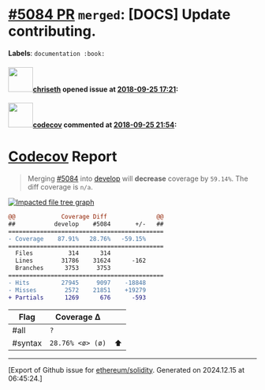 # [\#5084 PR](https://github.com/ethereum/solidity/pull/5084) `merged`: [DOCS] Update contributing.
**Labels**: `documentation :book:`


#### <img src="https://avatars.githubusercontent.com/u/9073706?v=4" width="50">[chriseth](https://github.com/chriseth) opened issue at [2018-09-25 17:21](https://github.com/ethereum/solidity/pull/5084):



#### <img src="https://avatars.githubusercontent.com/in/254?v=4" width="50">[codecov](https://github.com/apps/codecov) commented at [2018-09-25 21:54](https://github.com/ethereum/solidity/pull/5084#issuecomment-424514706):

# [Codecov](https://codecov.io/gh/ethereum/solidity/pull/5084?src=pr&el=h1) Report
> Merging [#5084](https://codecov.io/gh/ethereum/solidity/pull/5084?src=pr&el=desc) into [develop](https://codecov.io/gh/ethereum/solidity/commit/dd3459d76fb594b1df160e7a87ab0a181cd297c6?src=pr&el=desc) will **decrease** coverage by `59.14%`.
> The diff coverage is `n/a`.

[![Impacted file tree graph](https://codecov.io/gh/ethereum/solidity/pull/5084/graphs/tree.svg?width=650&token=87PGzVEwU0&height=150&src=pr)](https://codecov.io/gh/ethereum/solidity/pull/5084?src=pr&el=tree)

```diff
@@             Coverage Diff              @@
##           develop    #5084       +/-   ##
============================================
- Coverage    87.91%   28.76%   -59.15%     
============================================
  Files          314      314               
  Lines        31786    31624      -162     
  Branches      3753     3753               
============================================
- Hits         27945     9097    -18848     
- Misses        2572    21851    +19279     
+ Partials      1269      676      -593
```

| Flag | Coverage Δ | |
|---|---|---|
| #all | `?` | |
| #syntax | `28.76% <ø> (ø)` | :arrow_up: |


-------------------------------------------------------------------------------



[Export of Github issue for [ethereum/solidity](https://github.com/ethereum/solidity). Generated on 2024.12.15 at 06:45:24.]
